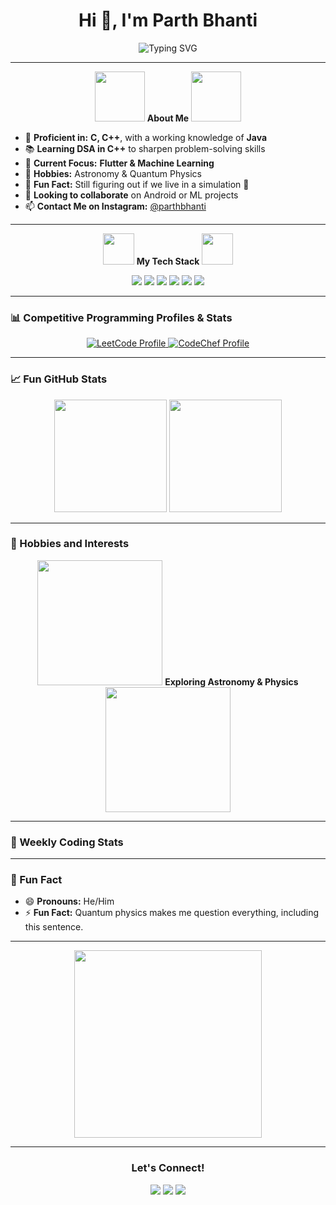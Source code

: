 <h1 align="center">Hi 👋, I'm Parth Bhanti</h1>

<p align="center">
  <img src="https://readme-typing-svg.demolab.com?font=Fira+Code&size=24&pause=1000&color=0AEFFF&center=true&width=700&lines=Android+Developer+%7C+C%2FC%2B%2B+Proficient+%7C+Java+Explorer;Learning+DSA+%7C+Passionate+about+Machine+Learning;Physics+Lover+%7C+Quantum+Explorer+%7C+Astronomy+Fan" alt="Typing SVG"/>
</p>

---

<p align="center">
  <img src="https://media.giphy.com/media/3o7aU8m8I8dO10tf9O/giphy.gif" width="80"/> 
  <b>About Me</b> 
  <img src="https://media.giphy.com/media/3o7aU8m8I8dO10tf9O/giphy.gif" width="80"/>
</p>

- 🌟 **Proficient in:** **C, C++**, with a working knowledge of **Java**  
- 📚 **Learning DSA in C++** to sharpen problem-solving skills  
- 🚀 **Current Focus:** **Flutter & Machine Learning**  
- 🔭 **Hobbies:** Astronomy & Quantum Physics  
- 💬 **Fun Fact:** Still figuring out if we live in a simulation 🤔  
- 💼 **Looking to collaborate** on Android or ML projects  
- 📫 **Contact Me on Instagram:** [@parthbhanti](https://www.instagram.com/parthbhanti/)

---

<p align="center">
  <img src="https://media.giphy.com/media/3o7aU2zC2EJaErYZ1G/giphy.gif" width="50"/> 
  <b>My Tech Stack</b> 
  <img src="https://media.giphy.com/media/3o7aU2zC2EJaErYZ1G/giphy.gif" width="50"/>
</p>

<p align="center">
  <img src="https://img.shields.io/badge/Language-C-blue?style=for-the-badge&logo=c&logoColor=white"/>
  <img src="https://img.shields.io/badge/Language-C++-brightgreen?style=for-the-badge&logo=c%2B%2B&logoColor=white"/>
  <img src="https://img.shields.io/badge/Java-ED8B00?style=for-the-badge&logo=java&logoColor=white"/>
  <img src="https://img.shields.io/badge/Framework-Flutter-02569B?style=for-the-badge&logo=flutter&logoColor=white"/>
  <img src="https://img.shields.io/badge/Tools-Git-black?style=for-the-badge&logo=git&logoColor=white"/>
  <img src="https://img.shields.io/badge/OS-Windows-informational?style=for-the-badge&logo=windows&logoColor=white"/>
</p>

---

### 📊 Competitive Programming Profiles & Stats

<p align="center">
  <a href="https://leetcode.com/u/parthbhanti/">
    <img src="https://leetcard.jacoblin.cool/u/parthbhanti?theme=dark&font=Abel&ext=activity" alt="LeetCode Profile"/>
  </a>
  <a href="https://www.codechef.com/users/peterparker22">
    <img src="https://cp-logo.vercel.app/codechef/peterparker22?logo=true" alt="CodeChef Profile"/>
  </a>
</p>

---

### 📈 Fun GitHub Stats

<p align="center">
  <img src="https://github-readme-stats.vercel.app/api?username=parthbhanti22&show_icons=true&theme=tokyonight&hide_border=true" height="180px"/>
  <img src="https://github-readme-streak-stats.herokuapp.com/?user=parthbhanti22&theme=tokyonight&hide_border=true" height="180px"/>
</p>

---

### 🌌 Hobbies and Interests

<p align="center">
  <img src="https://media.giphy.com/media/TvQEf5icRjNK4/giphy.gif" width="200"/>
  <b>Exploring Astronomy & Physics</b>
  <img src="https://media.giphy.com/media/TvQEf5icRjNK4/giphy.gif" width="200"/>
</p>

---

### 🎯 Weekly Coding Stats

<!--START_SECTION:waka-->
<!--END_SECTION:waka-->

---

### 🎯 Fun Fact
- 😄 **Pronouns:** He/Him  
- ⚡ **Fun Fact:** Quantum physics makes me question everything, including this sentence.

---

<p align="center">
  <img src="https://media.giphy.com/media/2uNq3nGpW4suaX73Dp/giphy.gif" width="300"/>
</p>

---

<h3 align="center">Let's Connect!</h3>
<p align="center">
  <a href="https://www.instagram.com/parthbhanti/"><img src="https://img.shields.io/badge/Instagram-E4405F?style=for-the-badge&logo=instagram&logoColor=white" /></a>
  <a href="https://github.com/ParthBhanti"><img src="https://img.shields.io/badge/GitHub-100000?style=for-the-badge&logo=github&logoColor=white" /></a>
  <a href="mailto:parthbhanti22@gmail.com"><img src="https://img.shields.io/badge/Email-D14836?style=for-the-badge&logo=gmail&logoColor=white" /></a>
</p>
